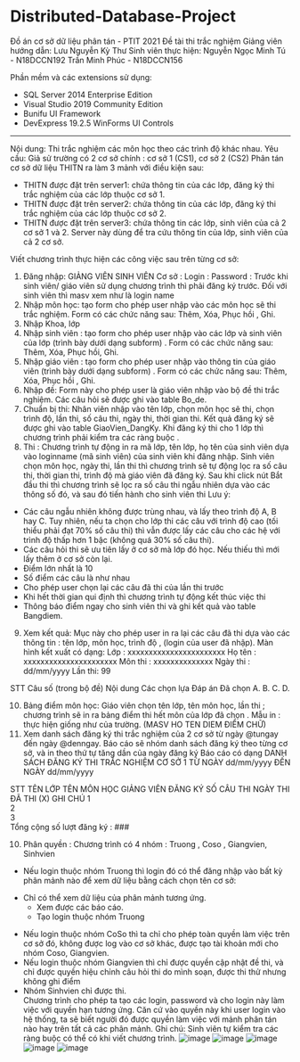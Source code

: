 # Distributed-Database-Project
Đồ án cơ sở dữ liệu phân tán - PTIT 2021
Đề tài thi trắc nghiệm
Giảng viên hướng dẫn: Lưu Nguyễn Kỳ Thư
Sinh viên thực hiện:
Nguyễn Ngọc Minh Tú - N18DCCN192
Trần Minh Phúc - N18DCCN156

Phần mềm và các extensions sử dụng:
-	SQL Server 2014 Enterprise Edition
-	Visual Studio 2019 Community Edition
-	Bunifu UI Framework
-	DevExpress 19.2.5 WinForms UI Controls
-------------------------------------
Nội dung: Thi trắc nghiệm các môn học theo các trình độ khác nhau.
Yêu cầu: Giả sử  trường có 2 cơ sở chính : cơ sở 1  (CS1), cơ sở 2  (CS2) 
Phân tán cơ sở dữ liệu THITN ra làm 3 mảnh với điều kiện sau: 
-	THITN được đặt trên server1: chứa thông tin của các lớp, đăng ký thi trắc nghiệm của các lớp thuộc cơ sở 1.
-	THITN được đặt trên server2: chứa thông tin của các lớp, đăng ký thi trắc nghiệm của các lớp thuộc cơ sở 2.
-	THITN được đặt trên server3: chứa thông tin  các lớp, sinh viên   của cả 2 cơ sở 1 và 2. Server này dùng để tra cứu thông tin của lớp, sinh viên của cả 2 cơ sở. 

Viết chương trình thực hiện các công việc sau trên từng cơ sở:
1.	Đăng nhập:
GIẢNG VIÊN 		SINH VIÊN
 Cơ sở		:
Login     	:
Password	:
Trước khi sinh viên/ giáo viên sử dụng chương trình thì phải đăng ký trước.  Đối với sinh viên thì masv xem như là login name
2. Nhập môn học: tạo form cho phép user nhập vào các môn học sẽ thi trắc nghiệm. Form có các chức năng sau: Thêm, Xóa,  Phục hồi , Ghi.
3. Nhập Khoa, lớp
4. Nhập sinh viên : tạo form cho phép user nhập vào các lớp và sinh viên của lớp (trình bày dưới dạng subform) . Form có các chức năng sau: Thêm, Xóa,  Phục hồi, Ghi.
5. Nhập giáo viên : tạo form cho phép user nhập vào thông tin của giáo viên (trình bày dưới dạng subform) . Form có các chức năng sau: Thêm, Xóa,  Phục hồi , Ghi.
6. Nhập đề: Form này cho phép user là giáo viên nhập vào bộ đề thi trắc nghiệm. Các câu hỏi sẽ được ghi vào table Bo_de.
7. Chuẩn bị thi: Nhân viên nhập vào tên lớp, chọn môn học sẽ thi, chọn trình độ, lần thi, số câu thi, ngày thi, thời gian thi. Kết quả đăng ký sẽ được ghi vào table GiaoVien_DangKy. Khi đăng ký thi cho 1 lớp thì chương trình  phải kiểm tra các ràng buộc .
8. Thi : Chương trình tự động in ra mã lớp, tên lớp, họ tên  của sinh viên dựa vào loginname (mã sinh viên) của sinh viên khi đăng nhập. Sinh viên chọn môn học, ngày thi, lần thi thì chương trình sẽ tự động lọc ra số câu thi, thời gian thi, trình độ mà giáo viên đã đăng ký. Sau khi click nút Bắt đầu thi thì chương trình sẽ lọc ra số câu thi ngẫu nhiên dựa vào các thông số đó, và sau đó tiến hành cho sinh viên thi
Lưu ý:	
- Các câu ngẫu nhiên không được trùng nhau, và lấy theo trình độ A, B hay C. Tuy nhiên, nếu ta chọn cho lớp thi các câu với trình độ cao (tối thiểu phải đạt 70% số câu thi) thì vẫn được lấy các câu cho các hệ với trình độ thấp hơn 1 bậc (không quá 30% số câu thi).
- Các câu hỏi thi sẽ ưu tiên lấy ở cơ sở mà lớp đó học. Nếu thiếu thì mới lấy thêm ở cơ sở còn lại.
- Điểm lớn nhất là 10
- Số điểm các câu là như nhau
- Cho phép user chọn lại các câu đã thi của lần thi trước
- Khi hết thời gian qui định thì chương trình tự động kết thúc việc thi
-	Thông báo điểm ngay cho sinh viên thi và ghi kết quả vào table Bangdiem.
9. Xem kết quả:  Mục này cho phép user in ra lại các câu đã thi dựa vào các thông tin : tên lớp, môn học, trình độ , (login của user đã nhập).
Màn hình kết xuất có dạng:
Lớp	: xxxxxxxxxxxxxxxxxxxxxxx
Họ tên	: xxxxxxxxxxxxxxxxxxxxxx
Môn thi	: xxxxxxxxxxxxxx
Ngày thi 	: 	dd/mm/yyyy			Lần thi: 99

STT	Câu số
(trong bộ đề)	Nội dung	Các chọn lựa	Đáp án	Đã chọn
			A.
B.
C.
D.		
					
10. Bảng điểm môn học: Giáo viên chọn tên lớp, tên môn học, lần thi ; chương trình sẽ in ra bảng điểm thi hết môn của lớp đã chọn .  Mẫu in : thực hiện giống như của trường. (MASV HO  TEN DIEM  ĐIỂM CHỮ)
11. Xem danh sách đăng ký thi trắc nghiệm của 2 cơ sở từ ngày @tungay đến ngày @denngay. Báo cáo sẽ nhóm danh sách đăng ký theo từng cơ sở,  và in theo thứ tự tăng dần của ngày đăng ký
Báo cáo có dạng
DANH SÁCH ĐĂNG KÝ THI TRẮC NGHIỆM CƠ SỞ 1
TỪ NGÀY dd/mm/yyyy  ĐẾN NGÀY dd/mm/yyyy

STT	TÊN LỚP	TÊN MÔN HỌC	GIẢNG VIÊN ĐĂNG KÝ	SỐ CÂU THI	NGÀY THI	ĐÃ THI (X)	GHI CHÚ
1			 				
2							
3							
Tổng cộng số lượt đăng ký : ###

10. Phân quyền : Chương trình có 4 nhóm : Truong , Coso , Giangvien, Sinhvien
-  Nếu login thuộc nhóm Truong thì login đó có thể đăng nhập vào bất kỳ phân mảnh nào để xem dữ liệu bằng cách chọn tên cơ sở:
 + Chỉ có thể xem dữ liệu của phân mảnh tương ứng.
 	 + Xem được các báo cáo.
	 + Tạo login thuộc nhóm Truong
-  Nếu login thuộc nhóm CoSo thì ta chỉ cho phép toàn quyền làm việc trên cơ sở đó, không được log vào cơ sở khác,   được tạo tài khoản mới cho nhóm Coso, Giangvien.
- Nếu login thuộc nhóm Giangvien thì chỉ được quyền cập nhật đề thi, và chỉ được quyền hiệu chỉnh câu hỏi thi do mình soạn, được thi thử nhưng không ghi điểm
- Nhóm Sinhvien chỉ được thi.  
Chương trình cho phép ta tạo các login, password và cho login này làm việc với quyền hạn tương ứng. Căn cứ vào quyền này khi user login vào hệ thống, ta sẽ biết người đó được quyền làm việc với mảnh phân tán nào hay trên tất cả các phân mảnh.
Ghi chú: Sinh viên tự kiểm tra các ràng buộc có thể có khi viết chương trình.
![image](https://user-images.githubusercontent.com/81374684/133936261-e032b2ba-ab25-4ea9-84c0-cbf0990c03af.png)
![image](https://user-images.githubusercontent.com/81374684/133936288-70187f51-05d4-4976-89bd-5cbf64630d27.png)
![image](https://user-images.githubusercontent.com/81374684/133936312-61e08c92-c8fc-4cf6-91b6-fdef8f041b7c.png)
![image](https://user-images.githubusercontent.com/81374684/133936345-900ce32e-df45-4045-ab0a-dc599f98e919.png)
![image](https://user-images.githubusercontent.com/81374684/133936366-e57f1d5c-ac18-4d80-a2e1-922d3ab1c58b.png)
